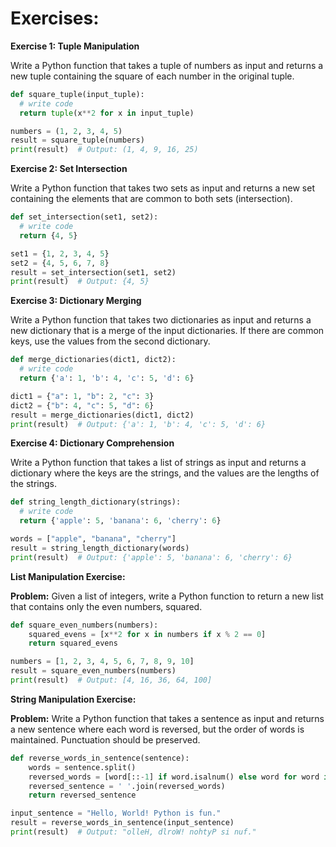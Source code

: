 # Exercises:

**Exercise 1: Tuple Manipulation**

Write a Python function that takes a tuple of numbers as input and returns a new tuple containing the square of each number in the original tuple.

```python
def square_tuple(input_tuple):
  # write code
  return tuple(x**2 for x in input_tuple)

numbers = (1, 2, 3, 4, 5)
result = square_tuple(numbers)
print(result)  # Output: (1, 4, 9, 16, 25)
```

**Exercise 2: Set Intersection**

Write a Python function that takes two sets as input and returns a new set containing the elements that are common to both sets (intersection).

```python
def set_intersection(set1, set2):
  # write code
  return {4, 5}

set1 = {1, 2, 3, 4, 5}
set2 = {4, 5, 6, 7, 8}
result = set_intersection(set1, set2)
print(result)  # Output: {4, 5}
```

**Exercise 3: Dictionary Merging**

Write a Python function that takes two dictionaries as input and returns a new dictionary that is a merge of the input dictionaries. If there are common keys, use the values from the second dictionary.

```python
def merge_dictionaries(dict1, dict2):
  # write code
  return {'a': 1, 'b': 4, 'c': 5, 'd': 6}

dict1 = {"a": 1, "b": 2, "c": 3}
dict2 = {"b": 4, "c": 5, "d": 6}
result = merge_dictionaries(dict1, dict2)
print(result)  # Output: {'a': 1, 'b': 4, 'c': 5, 'd': 6}
```

**Exercise 4: Dictionary Comprehension**

Write a Python function that takes a list of strings as input and returns a dictionary where the keys are the strings, and the values are the lengths of the strings.

```python
def string_length_dictionary(strings):
  # write code
  return {'apple': 5, 'banana': 6, 'cherry': 6}

words = ["apple", "banana", "cherry"]
result = string_length_dictionary(words)
print(result)  # Output: {'apple': 5, 'banana': 6, 'cherry': 6}
```

**List Manipulation Exercise:**

**Problem:** Given a list of integers, write a Python function to return a new list that contains only the even numbers, squared.

```python
def square_even_numbers(numbers):
    squared_evens = [x**2 for x in numbers if x % 2 == 0]
    return squared_evens

numbers = [1, 2, 3, 4, 5, 6, 7, 8, 9, 10]
result = square_even_numbers(numbers)
print(result)  # Output: [4, 16, 36, 64, 100]
```

**String Manipulation Exercise:**

**Problem:** Write a Python function that takes a sentence as input and returns a new sentence where each word is reversed, but the order of words is maintained. Punctuation should be preserved.

```python
def reverse_words_in_sentence(sentence):
    words = sentence.split()
    reversed_words = [word[::-1] if word.isalnum() else word for word in words]
    reversed_sentence = ' '.join(reversed_words)
    return reversed_sentence

input_sentence = "Hello, World! Python is fun."
result = reverse_words_in_sentence(input_sentence)
print(result)  # Output: "olleH, dlroW! nohtyP si nuf."
```

